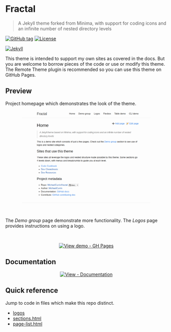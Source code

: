# Fractal
> A Jekyll theme forked from Minima, with support for coding icons and an infinite number of nested directory levels
 
[![GitHub tag](https://img.shields.io/github/tag/MichaelCurrin/fractal?include_prereleases&sort=semver)](https://github.com/MichaelCurrin/fractal/releases/ "Go to releases on GitHub")
[![License](https://img.shields.io/badge/License-MIT-blue)](/docs/license.md "View license file")

[![Jekyll](https://img.shields.io/badge/Jekyll-3.9-blue?logo=jekyll&logoColor=white)](https://jekyllrb.com "Go to Jekyll site")

This theme is intended to support my own sites as covered in the docs. But you are welcome to borrow pieces of the code or use or modify this theme. The Remote Theme plugin is recommended so you can use this theme on GitHub Pages.
 

## Preview

Project homepage which demonstrates the look of the theme.

<div align="center">
    <a href="https://michaelcurrin.github.io/fractal/">
        <img src="/sample.png" alt="Sample screenshot" title="Go to website" width="400" />
    </a>
</div>

<br>

The _Demo group_ page demonstrate more functionality. The _Logos_ page provides instructions on using a logo.
 
<br>
 
<div align="center">

[![View demo - GH Pages](https://img.shields.io/badge/View_demo-GH_Pages-2ea44f?style=for-the-badge)](https://michaelcurrin.github.io/fractal/)

</div>


## Documentation

<div align="center">

[![View - Documentation](https://img.shields.io/badge/View-Documentation-blue?style=for-the-badge)](/docs/)

</div>


## Quick reference

Jump to code in files which make this repo distinct.

- [logos](/_includes/logos/)
- [sections.html](/_includes/structure/sections.html)
- [page-list.html](/_includes/structure/page-list.html)
